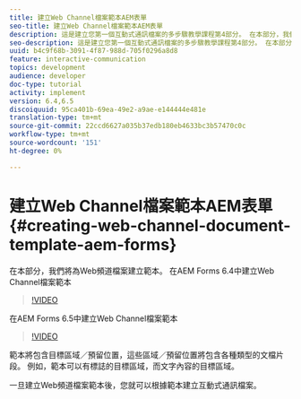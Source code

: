 ```yaml
---
title: 建立Web Channel檔案範本AEM表單
seo-title: 建立Web Channel檔案範本AEM表單
description: 這是建立您第一個互動式通訊檔案的多步驟教學課程第4部分。 在本部分，我們將為Web頻道檔案建立範本。
seo-description: 這是建立您第一個互動式通訊檔案的多步驟教學課程第4部分。 在本部分，我們將為Web頻道檔案建立範本。
uuid: b4c9f68b-3091-4f87-988d-705f0296a8d8
feature: interactive-communication
topics: development
audience: developer
doc-type: tutorial
activity: implement
version: 6.4,6.5
discoiquuid: 95ca401b-69ea-49e2-a9ae-e144444e481e
translation-type: tm+mt
source-git-commit: 22ccd6627a035b37edb180eb4633bc3b57470c0c
workflow-type: tm+mt
source-wordcount: '151'
ht-degree: 0%

---
```



# 建立Web Channel檔案範本AEM表單 {#creating-web-channel-document-template-aem-forms}

在本部分，我們將為Web頻道檔案建立範本。
在AEM Forms 6.4中建立Web Channel檔案範本
>[!VIDEO](https://video.tv.adobe.com/v/22342?quality=9&learn=on)

在AEM Forms 6.5中建立Web Channel檔案範本
>[!VIDEO](https://video.tv.adobe.com/v/27807?quality=9&learn=on)

範本將包含目標區域／預留位置，這些區域／預留位置將包含各種類型的文檔片段。 例如，範本可以有標誌的目標區域，而文字內容的目標區域。

一旦建立Web頻道檔案範本後，您就可以根據範本建立互動式通訊檔案。
